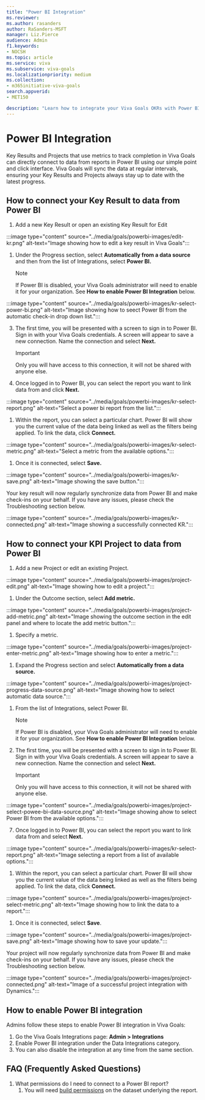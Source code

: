 ```yaml
---
title: "Power BI Integration"
ms.reviewer: 
ms.author: rasanders
author: RaSanders-MSFT
manager: Liz.Pierce
audience: Admin
f1.keywords:
- NOCSH
ms.topic: article
ms.service: viva
ms.subservice: viva-goals
ms.localizationpriority: medium
ms.collection:  
- m365initiative-viva-goals
search.appverid:
- MET150

description: "Learn how to integrate your Viva Goals OKRs with Power BI."
---
```


# Power BI Integration

Key Results and Projects that use metrics to track completion in Viva Goals can directly connect to data from reports in Power BI using our simple point and click interface. Viva Goals will sync the data at regular intervals, ensuring your Key Results and Projects always stay up to date with the latest progress. 

## How to connect your Key Result to data from Power BI 

1. Add a new Key Result or open an existing Key Result for Edit

:::image type="content" source="../media/goals/powerbi-images/edit-kr.png" alt-text="Image showing how to edit a key result in Viva Goals":::

1. Under the Progress section, select **Automatically from a data source** and then from the list of Integrations, select **Power BI.** 

   > [!NOTE]
   > If Power BI is disabled, your Viva Goals administrator will need to enable it for your organization. See **How to enable Power BI Integration** below.

:::image type="content" source="../media/goals/powerbi-images/kr-select-power-bi.png" alt-text="Image showing how to seect Power BI from the automatic check-in drop down list.":::

3. The first time, you will be presented with a screen to sign in to Power BI. Sign in with your Viva Goals credentials. A screen will appear to save a new connection. Name the connection and select **Next.** 

   > [!IMPORTANT]
   > Only you will have access to this connection, it will not be shared with anyone else. 

4. Once logged in to Power BI, you can select the report you want to link data from and click **Next.**

:::image type="content" source="../media/goals/powerbi-images/kr-select-report.png" alt-text="Select a power bi report from the list.":::

1. Within the report, you can select a particular chart. Power BI will show you the current value of the data being linked as well as the filters being applied. To link the data, click **Connect.**

:::image type="content" source="../media/goals/powerbi-images/kr-select-metric.png" alt-text="Select a metric from the available options.":::

1. Once it is connected, select **Save.**

:::image type="content" source="../media/goals/powerbi-images/kr-save.png" alt-text="Image showing the save button.":::

Your key result will now regularly synchronize data from Power BI and make check-ins on your behalf. If you have any issues, please check the Troubleshooting section below.

:::image type="content" source="../media/goals/powerbi-images/kr-connected.png" alt-text="Image showing a successfully connected KR.":::

## How to connect your KPI Project to data from Power BI

1. Add a new Project or edit an existing Project.

:::image type="content" source="../media/goals/powerbi-images/project-edit.png" alt-text="Image showing how to edit a project.":::

1. Under the Outcome section, select **Add metric.**

:::image type="content" source="../media/goals/powerbi-images/project-add-metric.png" alt-text="Image showing the outcome section in the edit panel and where to locate the add metric button.":::

1. Specify a metric.

:::image type="content" source="../media/goals/powerbi-images/project-enter-metric.png" alt-text="Image showing how to enter a metric.":::

1. Expand the Progress section and select **Automatically from a data source.**

:::image type="content" source="../media/goals/powerbi-images/project-progress-data-source.png" alt-text="Image showing how to select  automatic data source.":::

1. From the list of Integrations, select Power BI. 

   > [!NOTE]
   > If Power BI is disabled, your Viva Goals administrator will need to enable it for your organization. See **How to enable Power BI Integration** below.

6. The first time, you will be presented with a screen to sign in to Power BI. Sign in with your Viva Goals credentials. A screen will appear to save a new connection. Name the connection and select **Next.** 

   > [!IMPORTANT]
   > Only you will have access to this connection, it will not be shared with anyone else.

:::image type="content" source="../media/goals/powerbi-images/project-select-powee-bi-data-source.png" alt-text="Image showing ahow to select Power BI from the available options.":::

7. Once logged in to Power BI, you can select the report you want to link data from and select **Next.**

:::image type="content" source="../media/goals/powerbi-images/kr-select-report.png" alt-text="Image selecting a report from a list of available options.":::

1. Within the report, you can select a particular chart. Power BI will show you the current value of the data being linked as well as the filters being applied. To link the data, click **Connect.**

:::image type="content" source="../media/goals/powerbi-images/project-select-metric.png" alt-text="Image showing how to link the data to a report.":::

1. Once it is connected, select **Save**.

:::image type="content" source="../media/goals/powerbi-images/project-save.png" alt-text="Image showing how to save your update.":::

Your project will now regularly synchronize data from Power BI and make check-ins on your behalf. If you have any issues, please check the Troubleshooting section below.

:::image type="content" source="../media/goals/powerbi-images/project-connected.png" alt-text="Image of a successful project integration with Dynamics.":::

## How to enable Power BI integration

Admins follow these steps to enable Power BI integration in Viva Goals: 

1. Go the Viva Goals Integrations page: **Admin > Integrations**
1. Enable Power BI integration under the Data Integrations category.
1. You can also disable the integration at any time from the same section.

## FAQ (Frequently Asked Questions)

1. What permissions do I need to connect to a Power BI report?  
    1. You will need [build permissions](/power-bi/connect-data/service-datasets-build-permissions) on the dataset underlying the report.
